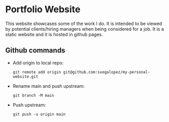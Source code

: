 # Portfolio Website

This website showcases some of the work I do.
It is intended to be viewed by potential clients/hiring managers when being considered for a job.
It is a static website and it is hosted in github pages.

## Github commands

* Add origin to local repo:

    ```git remote add origin git@github.com:svegalopez/my-personal-website.git```
* Rename main and push upstream:

    ```git branch -M main```
* Push upstream:

    ```git push -u origin main```